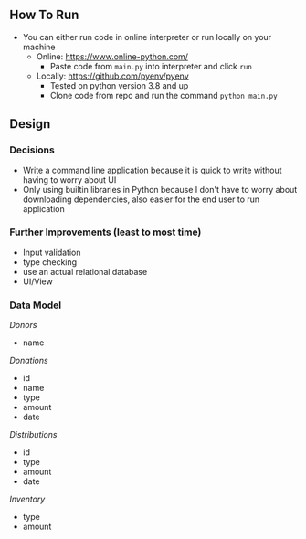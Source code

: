 ## How To Run

- You can either run code in online interpreter or run locally on your machine
  - Online: https://www.online-python.com/
    - Paste code from `main.py` into interpreter and click `run`
  - Locally: https://github.com/pyenv/pyenv
    - Tested on python version 3.8 and up
    - Clone code from repo and run the command `python main.py`

## Design

### Decisions

- Write a command line application because it is quick to write without having to worry about UI
- Only using builtin libraries in Python because I don't have to worry about downloading dependencies, also easier for the end user to run application

### Further Improvements (least to most time)

- Input validation
- type checking
- use an actual relational database
- UI/View

### Data Model

_Donors_

- name

_Donations_

- id
- name
- type
- amount
- date

_Distributions_

- id
- type
- amount
- date

_Inventory_

- type
- amount
